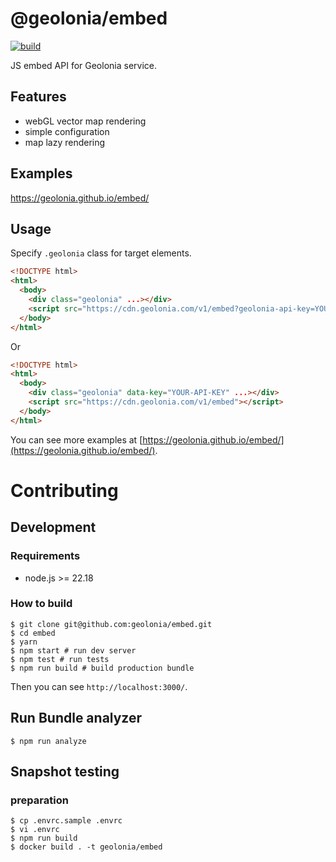 # @geolonia/embed

[![build](https://github.com/geolonia/embed/actions/workflows/build.yml/badge.svg)](https://github.com/geolonia/embed/actions/workflows/build.yml)

JS embed API for Geolonia service.

## Features

- webGL vector map rendering
- simple configuration
- map lazy rendering

## Examples

https://geolonia.github.io/embed/

## Usage

Specify `.geolonia` class for target elements.

```html
<!DOCTYPE html>
<html>
  <body>
    <div class="geolonia" ...></div>
    <script src="https://cdn.geolonia.com/v1/embed?geolonia-api-key=YOUR-API-KEY"></script>
  </body>
</html>
```

Or

```html
<!DOCTYPE html>
<html>
  <body>
    <div class="geolonia" data-key="YOUR-API-KEY" ...></div>
    <script src="https://cdn.geolonia.com/v1/embed"></script>
  </body>
</html>
```

You can see more examples at [https://geolonia.github.io/embed/](https://geolonia.github.io/embed/).

# Contributing

## Development

### Requirements

- node.js >= 22.18

### How to build

```shell
$ git clone git@github.com:geolonia/embed.git
$ cd embed
$ yarn
$ npm start # run dev server
$ npm test # run tests
$ npm run build # build production bundle
```

Then you can see `http://localhost:3000/`.

## Run Bundle analyzer

```shell
$ npm run analyze
```

## Snapshot testing

### preparation

```shell
$ cp .envrc.sample .envrc
$ vi .envrc
$ npm run build
$ docker build . -t geolonia/embed
```
